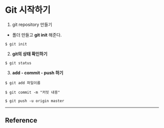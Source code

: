 # **Git 시작하기**

1. git repository 만들기

- 폴더 만들고 **git init** 해준다.

<pre><code>$ git init</code></pre>

2. **git의 상태 확인하기**

<pre><code>$ git status</code></pre>

3. **add - commit - push 하기**
<pre><code>$ git add 파일이름</code></pre>
<pre><code>$ git commit -m "커밋 내용"</code></pre>
<pre><code>$ git push -u origin master</code></pre>


<hr>

## **Reference**


